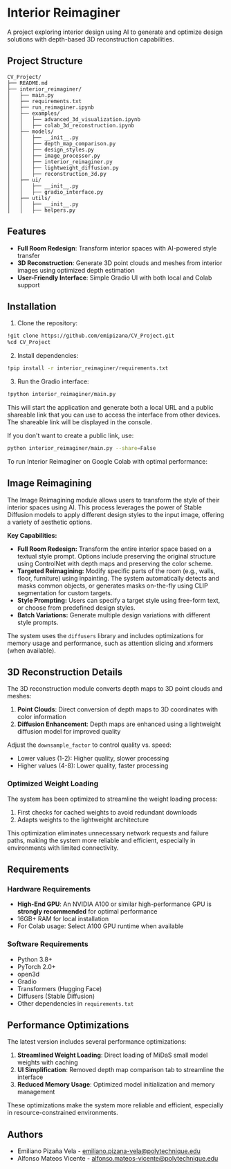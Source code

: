 # Interior Reimaginer

A project exploring interior design using AI to generate and optimize design solutions with depth-based 3D reconstruction capabilities.

## Project Structure

```
CV_Project/
├── README.md
├── interior_reimaginer/
│   ├── main.py
│   ├── requirements.txt
│   ├── run_reimaginer.ipynb
│   ├── examples/
│   │   ├── advanced_3d_visualization.ipynb
│   │   ├── colab_3d_reconstruction.ipynb
│   ├── models/
│   │   ├── __init__.py
│   │   ├── depth_map_comparison.py
│   │   ├── design_styles.py
│   │   ├── image_processor.py
│   │   ├── interior_reimaginer.py
│   │   ├── lightweight_diffusion.py
│   │   ├── reconstruction_3d.py
│   ├── ui/
│   │   ├── __init__.py
│   │   ├── gradio_interface.py
│   ├── utils/
│   │   ├── __init__.py
│   │   ├── helpers.py
```

## Features

- **Full Room Redesign**: Transform interior spaces with AI-powered style transfer
- **3D Reconstruction**: Generate 3D point clouds and meshes from interior images using optimized depth estimation
- **User-Friendly Interface**: Simple Gradio UI with both local and Colab support

## Installation

1. Clone the repository:
```bash
!git clone https://github.com/emipizana/CV_Project.git
%cd CV_Project
```

2. Install dependencies:
```bash
!pip install -r interior_reimaginer/requirements.txt
```
3. Run the Gradio interface:

```bash
!python interior_reimaginer/main.py
```

This will start the application and generate both a local URL and a public shareable link that you can use to access the interface from other devices. The shareable link will be displayed in the console.

If you don't want to create a public link, use:

```bash
python interior_reimaginer/main.py --share=False
```

To run Interior Reimaginer on Google Colab with optimal performance:

## Image Reimagining

The Image Reimagining module allows users to transform the style of their interior spaces using AI. This process leverages the power of Stable Diffusion models to apply different design styles to the input image, offering a variety of aesthetic options.

**Key Capabilities:**

-   **Full Room Redesign:** Transform the entire interior space based on a textual style prompt. Options include preserving the original structure using ControlNet with depth maps and preserving the color scheme.
-   **Targeted Reimagining:** Modify specific parts of the room (e.g., walls, floor, furniture) using inpainting. The system automatically detects and masks common objects, or generates masks on-the-fly using CLIP segmentation for custom targets.
-   **Style Prompting:** Users can specify a target style using free-form text, or choose from predefined design styles.
-   **Batch Variations:** Generate multiple design variations with different style prompts.

The system uses the `diffusers` library and includes optimizations for memory usage and performance, such as attention slicing and xformers (when available).

## 3D Reconstruction Details

The 3D reconstruction module converts depth maps to 3D point clouds and meshes:

1. **Point Clouds**: Direct conversion of depth maps to 3D coordinates with color information
3. **Diffusion Enhancement**: Depth maps are enhanced using a lightweight diffusion model for improved quality

Adjust the `downsample_factor` to control quality vs. speed:
- Lower values (1-2): Higher quality, slower processing
- Higher values (4-8): Lower quality, faster processing

### Optimized Weight Loading

The system has been optimized to streamline the weight loading process:

1. First checks for cached weights to avoid redundant downloads
3. Adapts weights to the lightweight architecture

This optimization eliminates unnecessary network requests and failure paths, making the system more reliable and efficient, especially in environments with limited connectivity.

## Requirements

### Hardware Requirements
- **High-End GPU**: An NVIDIA A100 or similar high-performance GPU is **strongly recommended** for optimal performance
- 16GB+ RAM for local installation
- For Colab usage: Select A100 GPU runtime when available

### Software Requirements
- Python 3.8+
- PyTorch 2.0+
- open3d
- Gradio
- Transformers (Hugging Face)
- Diffusers (Stable Diffusion)
- Other dependencies in `requirements.txt`

## Performance Optimizations

The latest version includes several performance optimizations:

1. **Streamlined Weight Loading**: Direct loading of MiDaS small model weights with caching
3. **UI Simplification**: Removed depth map comparison tab to streamline the interface
4. **Reduced Memory Usage**: Optimized model initialization and memory management

These optimizations make the system more reliable and efficient, especially in resource-constrained environments.

## Authors

- Emiliano Pizaña Vela - emiliano.pizana-vela@polytechnique.edu
- Alfonso Mateos Vicente - alfonso.mateos-vicente@polytechnique.edu
